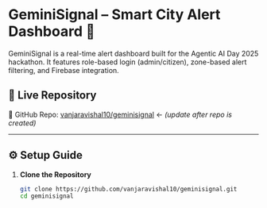 # GeminiSignal – Smart City Alert Dashboard 🚨

GeminiSignal is a real-time alert dashboard built for the Agentic AI Day 2025 hackathon. It features role-based login (admin/citizen), zone-based alert filtering, and Firebase integration.

## 🔗 Live Repository

📍 GitHub Repo: [vanjaravishal10/geminisignal](https://github.com/vanjaravishal10/geminisignal) ← _(update after repo is created)_

---

## ⚙️ Setup Guide

1. **Clone the Repository**
   ```bash
   git clone https://github.com/vanjaravishal10/geminisignal.git
   cd geminisignal
